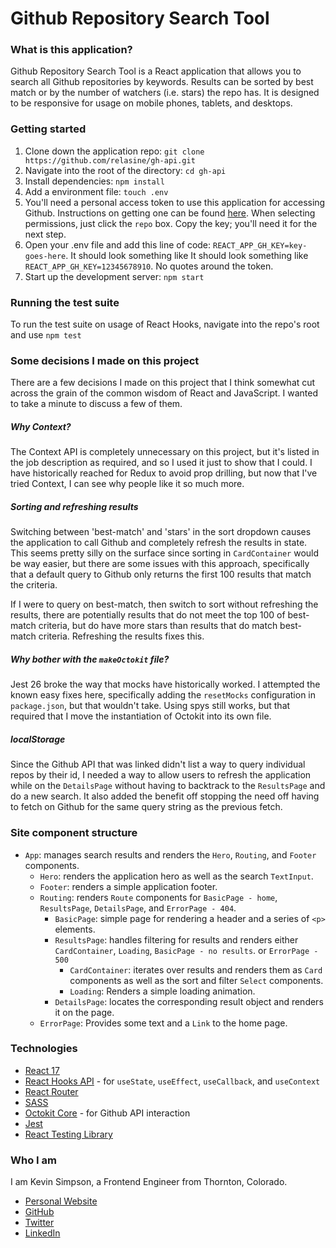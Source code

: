 # Github Repository Search Tool

### What is this application?

Github Repository Search Tool is a React application that allows you to search all Github repositories by keywords. Results can be sorted by best match or by the number of watchers (i.e. stars) the repo has. It is designed to be responsive for usage on mobile phones, tablets, and desktops.

### Getting started

1. Clone down the application repo: `git clone https://github.com/relasine/gh-api.git`
2. Navigate into the root of the directory: `cd gh-api`
3. Install dependencies: `npm install`
4. Add a environment file: `touch .env`
5. You'll need a personal access token to use this application for accessing Github. Instructions on getting one can be found [here](https://docs.github.com/en/github/authenticating-to-github/creating-a-personal-access-token). When selecting permissions, just click the `repo` box. Copy the key; you'll need it for the next step.
6. Open your .env file and add this line of code: `REACT_APP_GH_KEY=key-goes-here`. It should look something like It should look something like `REACT_APP_GH_KEY=12345678910`. No quotes around the token.
7. Start up the development server: `npm start`

### Running the test suite

To run the test suite on usage of React Hooks, navigate into the repo's root and use `npm test`

### Some decisions I made on this project

There are a few decisions I made on this project that I think somewhat cut across the grain of the common wisdom of React and JavaScript. I wanted to take a minute to discuss a few of them.

##### Why Context?

The Context API is completely unnecessary on this project, but it's listed in the job description as required, and so I used it just to show that I could. I have historically reached for Redux to avoid prop drilling, but now that I've tried Context, I can see why people like it so much more.

##### Sorting and refreshing results

Switching between 'best-match' and 'stars' in the sort dropdown causes the application to call Github and completely refresh the results in state. This seems pretty silly on the surface since sorting in `CardContainer` would be way easier, but there are some issues with this approach, specifically that a default query to Github only returns the first 100 results that match the criteria.

If I were to query on best-match, then switch to sort without refreshing the results, there are potentially results that do not meet the top 100 of best-match criteria, but do have more stars than results that do match best-match criteria. Refreshing the results fixes this.

##### Why bother with the `makeOctokit` file?

Jest 26 broke the way that mocks have historically worked. I attempted the known easy fixes here, specifically adding the `resetMocks` configuration in `package.json`, but that wouldn't take. Using spys still works, but that required that I move the instantiation of Octokit into its own file.

##### localStorage

Since the Github API that was linked didn't list a way to query individual repos by their id, I needed a way to allow users to refresh the application while on the `DetailsPage` without having to backtrack to the `ResultsPage` and do a new search. It also added the benefit off stopping the need off having to fetch on Github for the same query string as the previous fetch.

### Site component structure

- `App`: manages search results and renders the `Hero`, `Routing`, and `Footer` components.
  - `Hero`: renders the application hero as well as the search `TextInput`.
  - `Footer`: renders a simple application footer.
  - `Routing`: renders `Route` components for `BasicPage - home`, `ResultsPage`, `DetailsPage`, and `ErrorPage - 404`.
    - `BasicPage`: simple page for rendering a header and a series of `<p>` elements.
    - `ResultsPage`: handles filtering for results and renders either `CardContainer`, `Loading`, `BasicPage - no results`. or `ErrorPage - 500`
      - `CardContainer`: iterates over results and renders them as `Card` components as well as the sort and filter `Select` components.
      - `Loading`: Renders a simple loading animation.
    - `DetailsPage`: locates the corresponding result object and renders it on the page.
  - `ErrorPage`: Provides some text and a `Link` to the home page.

### Technologies

- [React 17](https://www.reactjs.org)
- [React Hooks API](https://reactjs.org/docs/hooks-intro.html) - for `useState`, `useEffect`, `useCallback`, and `useContext`
- [React Router](https://reactjs.org/docs/hooks-intro.html)
- [SASS](https://sass-lang.com/)
- [Octokit Core](https://github.com/octokit/core.js/) - for Github API interaction
- [Jest](https://jestjs.io/)
- [React Testing Library](https://testing-library.com/docs/react-testing-library/intro/)

### Who I am

I am Kevin Simpson, a Frontend Engineer from Thornton, Colorado.

- [Personal Website](https://www.kevincodes.io/)
- [GitHub](https://github.com/relasine)
- [Twitter](https://twitter.com/relasine)
- [LinkedIn](https://www.linkedin.com/in/kevinjohnsimpson/)
